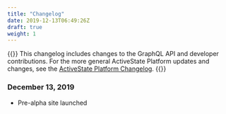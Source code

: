 ```yaml
---
title: "Changelog"
date: 2019-12-13T06:49:26Z
draft: true
weight: 1
---
```


{{<info title="Platform Changelog">}}
This changelog includes changes to the GraphQL API and developer contributions. For the more general ActiveState Platform updates and changes, see the [ActiveState Platform Changelog](http://docs.activestate.com/platform/changes/).
{{</info>}}


### December 13, 2019

* Pre-alpha site launched
